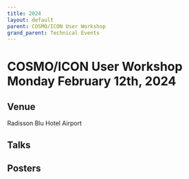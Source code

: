 ```yaml
---
title: 2024
layout: default
parent: COSMO/ICON User Workshop
grand_parent: Technical Events
---
```

# COSMO/ICON User Workshop Monday February 12th, 2024

## Venue
Radisson Blu Hotel Airport

## Talks


## Posters
